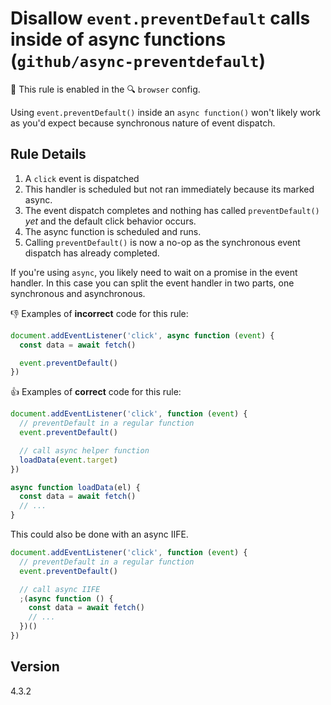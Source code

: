 # Disallow `event.preventDefault` calls inside of async functions (`github/async-preventdefault`)

💼 This rule is enabled in the 🔍 `browser` config.

<!-- end auto-generated rule header -->

Using `event.preventDefault()` inside an `async function()` won't likely work as you'd expect because synchronous nature of event dispatch.

## Rule Details

1.  A `click` event is dispatched
2.  This handler is scheduled but not ran immediately because its marked async.
3.  The event dispatch completes and nothing has called `preventDefault()` _yet_ and the default click behavior occurs.
4.  The async function is scheduled and runs.
5.  Calling `preventDefault()` is now a no-op as the synchronous event dispatch has already completed.

If you're using `async`, you likely need to wait on a promise in the event handler. In this case you can split the event handler in two parts, one synchronous and asynchronous.

👎 Examples of **incorrect** code for this rule:

```js
document.addEventListener('click', async function (event) {
  const data = await fetch()

  event.preventDefault()
})
```

👍 Examples of **correct** code for this rule:

```js
document.addEventListener('click', function (event) {
  // preventDefault in a regular function
  event.preventDefault()

  // call async helper function
  loadData(event.target)
})

async function loadData(el) {
  const data = await fetch()
  // ...
}
```

This could also be done with an async IIFE.

```js
document.addEventListener('click', function (event) {
  // preventDefault in a regular function
  event.preventDefault()

  // call async IIFE
  ;(async function () {
    const data = await fetch()
    // ...
  })()
})
```

## Version

4.3.2
